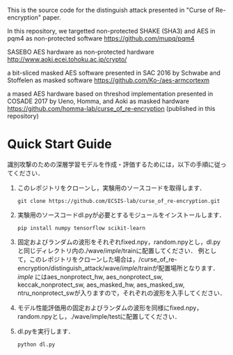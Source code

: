 This is the source code for the distinguish attack presented in "Curse of Re-encryption" paper.

In this repository, we targetted
non-protected SHAKE (SHA3) and AES in pqm4 as non-protected software
https://github.com/mupq/pqm4

SASEBO AES hardware as non-protected hardware
http://www.aoki.ecei.tohoku.ac.jp/crypto/

a bit-sliced masked AES software presented in SAC 2016 by Schwabe and Stoffelen as masked software
https://github.com/Ko-/aes-armcortexm

a mased AES hardware based on threshod implementation presented in COSADE 2017 by Ueno, Homma, and Aoki as masked hardware
https://github.com/homma-lab/curse_of_re-encryption (published in this repository)

# Quick Start Guide

識別攻撃のための深層学習モデルを作成・評価するためには，以下の手順に従ってください．

1. このレポジトリをクローンし，実験用のソースコードを取得します．

    ```git clone https://github.com/ECSIS-lab/curse_of_re-encryption.git```

2. 実験用のソースコードdl.pyが必要とするモジュールをインストールします．

    ```pip install numpy tensorflow scikit-learn```

3. 固定およびランダムの波形をそれぞれfixed.npy，random.npyとし，dl.pyと同じディレクトリ内の./wave/_imple_/trainに配置してください．
  例として，このレポジトリをクローンした場合は，/curse_of_re-encryption/distinguish_attack/wave/_imple_/trainが配置場所となります．
  _imple_ にはaes_nonprotect_hw, aes_nonprotect_sw, keccak_nonprotect_sw, aes_masked_hw, aes_masked_sw, ntru_nonprotect_swが入りますので，それぞれの波形を入手してください．

4. モデル性能評価用の固定およびランダムの波形を同様にfixed.npy，random.npyとし，./wave/imple/testに配置してください．
    
5. dl.pyを実行します．

   ```python dl.py``` 
